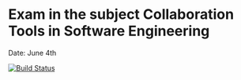 # Exam in the subject Collaboration Tools in Software Engineering
Date: June 4th

[![Build Status](https://travis-ci.com/aleks96n/cse-exam.svg?branch=6_made-title-bigger)](https://travis-ci.com/aleks96n/cse-exam)

